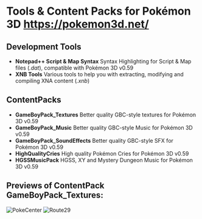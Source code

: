 # Tools & Content Packs for Pokémon 3D https://pokemon3d.net/
## Development Tools
* **Notepad++ Script & Map Syntax** Syntax Highlighting for Script & Map files (*.dat*), compatible with Pokémon 3D v0.59
* **XNB Tools** Various tools to help you with extracting, modifying and compiling XNA content (*.xnb*)
## ContentPacks
* **GameBoyPack_Textures** Better quality GBC-style textures for Pokémon 3D v0.59
* **GameBoyPack_Music** Better quality GBC-style Music for Pokémon 3D v0.59
* **GameBoyPack_SoundEffects** Better quality GBC-style SFX for Pokémon 3D v0.59
* **HighQualityCries** High quality Pokémon Cries for Pokémon 3D v0.59
* **HGSSMusicPack** HGSS, XY and Mystery Dungeon Music for Pokémon 3D v0.59

## Previews of ContentPack **GameBoyPack_Textures**:
![PokeCenter](https://user-images.githubusercontent.com/31563291/166961748-bd343fcf-4e2d-4321-904d-0115e6795d11.png)
![Route29](https://user-images.githubusercontent.com/31563291/166962772-63fb9d23-f55b-48fe-a5c7-422c890983d4.png)
